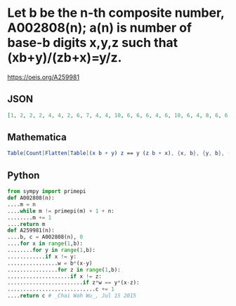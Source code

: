# Let b be the n\-th composite number, A002808\(n\); a\(n\) is number of base\-b digits x,y,z such that \(xb\+y\)/\(zb\+x\)\=y/z\.
https://oeis.org/A259981
## JSON
```JSON
[1, 2, 2, 2, 4, 4, 2, 6, 7, 4, 4, 10, 6, 6, 6, 4, 6, 10, 6, 4, 8, 6, 6, 21, 2, 6, 18, 6, 4, 18, 10, 8, 10, 10, 12, 12, 6, 16, 22, 14, 6, 10, 2, 12, 21, 12, 20, 4, 10, 22, 10, 2, 12, 20, 14, 24, 8, 24, 8, 10, 28, 6, 6, 18, 10, 28, 16, 10, 6, 6, 30, 4, 24, 37, 6, 6, 46, 14, 10, 6, 18, 24, 6, 18]
```
## Mathematica
```Mathematica
Table[Count[Flatten[Table[(x b + y) z == y (z b + x), {x, b}, {y, b}, {z, y - 1}], 2], True], {b, Select[Range[115], CompositeQ]}] (* _Eric W. Weisstein_, Oct 16 2015 *)
```
## Python
```Python
from sympy import primepi
def A002808(n):
....m = n
....while m != primepi(m) + 1 + n:
........m += 1
....return m
def A259981(n):
....b, c = A002808(n), 0
....for x in range(1,b):
........for y in range(1,b):
............if x != y:
................w = b*(x-y)
................for z in range(1,b):
....................if x != z:
........................if z*w == y*(x-z):
............................c += 1
....return c # _Chai Wah Wu_, Jul 15 2015
```
